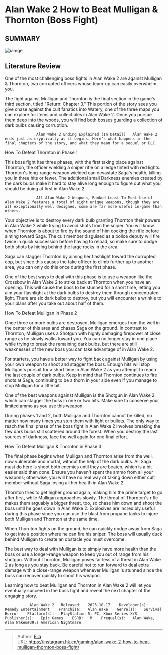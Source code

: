 # Alan Wake 2 How to Beat Mulligan &amp; Thornton (Boss Fight)


## SUMMARY 

![iamge](https://static1.srcdn.com/wordpress/wp-content/uploads/2023/11/alan-wake-2-how-to-beat-mulligan-thornton-boss-fight.jpg)

## Literature Review

One of the most challenging boss fights in Alan Wake 2 are against Mulligan &amp; Thornton, two corrupted officers whose team-up can easily overwhelm you.





The fight against Mulligan and Thornton is the final section in the game&#39;s third section, titled &#34;Return: Chapter 3.&#34; This portion of the story sees you give chase against the cult fanatics into Watery, one of the three maps you can explore for items and collectibles in Alan Wake 2. Once you pursue them deep into the woods, you will find both bosses guarding a collection of dark bulbs causing corruption.




                  Alan Wake 2 Ending Explained (In Detail)   Alan Wake 2 ends just as cryptically as it begins. Here’s what happens in the final chapters of the story, and what they mean for a sequel or DLC.   


 How To Defeat Thornton in Phase 1 
          

This boss fight has three phases, with the first taking place against Thornton, the officer wielding a sniper rifle on a ledge tinted with red lights. Thornton&#39;s long-range weapon wielded can devastate Saga&#39;s health, killing you in three hits or fewer. The additional small Darkness enemies created by the dark bulbs make it hard to stay alive long enough to figure out what you should be doing at first in Alan Wake 2.

                  All Alan Wake 2 Weapons, Ranked Least To Most Useful   Alan Wake 2 features a total of eight unique weapons, though they are all exceptionally well designed, some are far more useful in-game than others.   




Your objective is to destroy every dark bulb granting Thornton their powers in Alan Wake 2 while trying to avoid shots from the sniper. You will know when Thornton is about to fire by the sound of him cocking the rifle before aiming toward Saga. The cult member disguised as a police deputy will fire twice in quick succession before having to reload, so make sure to dodge both shots by hiding behind the large rocks in the area.



Saga can stagger Thornton by aiming her flashlight toward the corrupted cop, but since this causes the fake officer to climb further up to another area, you can only do this once during the first phase.




One of the best ways to deal with this phase is to use a weapon like the Crossbow in Alan Wake 2 to strike back at Thornton when you have an opening. This will cause the boss to be stunned for a short time, letting you aim your flashlight at the dark bulbs to destroy them through concentrated light. There are six dark bulbs to destroy, but you will encounter a wrinkle to your plans after you take out about half of them.






 How To Defeat Mulligan in Phase 2 
          

Once three or more bulbs are destroyed, Mulligan emerges from the well in the center of this area and chases Saga on the ground. In contrast to Thornton, Mulligan uses a Shotgun with highly damaging firepower at close range as he slowly walks toward you. You can no longer stay in one place while trying to break the remaining dark bulbs, but there are still weaknesses of the new boss you can take advantage of in Alan Wake 2.

For starters, you have a better way to fight back against Mulligan by using your own weapon to shoot and stagger the boss. Enough hits will stop Mulligan&#39;s pursuit for a short time in Alan Wake 2 as you attempt to reach the last couple of dark bulbs. Keep in mind that Thornton continues to fire shots at Saga, continuing to be a thorn in your side even if you manage to stop Mulligan for a little bit.






One of the best weapons against Mulligan is the Shotgun in Alan Wake 2, which can stagger the boss in one or two hits. Make sure to conserve your limited ammo as you use this weapon.




During phases 1 and 2, both Mulligan and Thornton cannot be killed, no matter how many times you stun them with light or bullets. The only way to reach the final phase of the boss fight in Alan Wake 2 involves breaking the few dark bulbs still scattered around the forest. When you destroy the last sources of darkness, face the well again for one final effort.



 How To Defeat Mulligan &amp; Thornton in Phase 3 
          

The final phase begins when Mulligan and Thornton arise from the well, now vulnerable and mortal, without the help of the dark bulbs. All Saga must do here is shoot both enemies until they are beaten, which is a bit easier said than done. Ensure you haven&#39;t spent the ammo from all your weapons; otherwise, you will have no real way of taking down either cult member without Saga losing all her health in Alan Wake 2.




Thornton tries to get higher ground again, making him the prime target to go after first, while Mulligan approaches slowly. The threat of Thornton&#39;s rifle makes them arguably a bigger threat, too, so chase him down and shoot the boss until he goes down in Alan Wake 2. Explosives are incredibly useful during this phase since you can use the blast from propane tanks to injure both Mulligan and Thornton at the same time.



When Thornton fights on the ground, he can quickly dodge away from Saga to get into a position where he can fire his sniper. The boss will usually duck behind Mulligan to create an obstacle you must overcome.




The best way to deal with Mulligan is to simply have more health than the boss or use a longer-range weapon to keep you out of range from his shotgun. Without Thornton, Mulligan poses far less of a threat in Alan Wake 2 as long as you stay back. Be careful not to run forward to deal extra damage with a close-range weapon whenever Mulligan is stunned since the boss can recover quickly to shoot his weapon.




Learning how to beat Mulligan and Thornton in Alan Wake 2 will let you eventually succeed in the boss fight and reveal the next chapter of the engaging story.

               Alan Wake 2   Released:   2023-10-17    Developer(s):   Remedy Entertainment    Franchise:   Alan Wake    Genre(s):   Survival Horror    Platform(s):   PlayStation 5, PC, Xbox Series X/S    Publisher(s):   Epic Games    ESRB:   M    Prequel(s):   Alan Wake, Alan Wake&#39;s American Nightmare      

---

> Author: [Ella](https://instagram.hk.cn/)  
> URL: https://instagram.hk.cn/gaming/alan-wake-2-how-to-beat-mulligan-thornton-boss-fight/  

